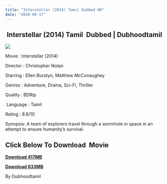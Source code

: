 ```yaml
---
title: "Interstellar (2014) Tamil Dubbed HD"
date: "2020-09-17"
---
```


##  Interstellar (2014) Tamil  Dubbed | Dubhoodtamil

[![](https://1.bp.blogspot.com/-aAQwwACJ-2M/X2Lizk7yLqI/AAAAAAAACeM/_stV2ZvYd9YJxteruYQbr4ULS6PU74TcACNcBGAsYHQ/w521-h239/unnamed{7c91919003b18fbfe18f8d0a8715b92cf9e57c9a8b9d318e5deae4019927ce00}2B{7c91919003b18fbfe18f8d0a8715b92cf9e57c9a8b9d318e5deae4019927ce00}25282{7c91919003b18fbfe18f8d0a8715b92cf9e57c9a8b9d318e5deae4019927ce00}2529.jpg)](https://1.bp.blogspot.com/-aAQwwACJ-2M/X2Lizk7yLqI/AAAAAAAACeM/_stV2ZvYd9YJxteruYQbr4ULS6PU74TcACNcBGAsYHQ/s512/unnamed{7c91919003b18fbfe18f8d0a8715b92cf9e57c9a8b9d318e5deae4019927ce00}2B{7c91919003b18fbfe18f8d0a8715b92cf9e57c9a8b9d318e5deae4019927ce00}25282{7c91919003b18fbfe18f8d0a8715b92cf9e57c9a8b9d318e5deae4019927ce00}2529.jpg)

Movie : Interstellar (2014) 

Director : Christopher Nolan 

Starring : Ellen Burstyn, Matthew McConaughey 

Genres : Adventure, Drama, Sci-Fi, Thriller 

Quality : BDRip

 Language : Tamil 

Rating : 8.6/10 

Synopsis: A team of explorers travel through a wormhole in space in an attempt to ensure humanity’s survival.

## **Click Below To Download  Movie**

**[Download 417MB](https://oncehelp.com/interstellar-1)**

**[Download 633MB](https://oncehelp.com/interstellar-2)**

By Dubhoodtamil
